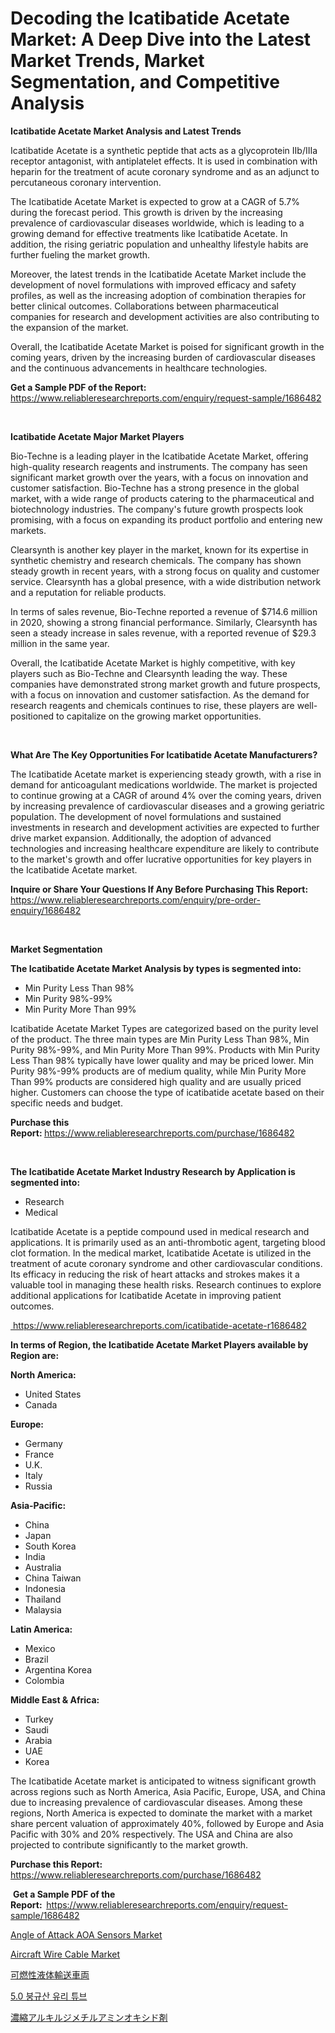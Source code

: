 <p><h1>Decoding the Icatibatide Acetate Market: A Deep Dive into the Latest Market Trends, Market Segmentation, and Competitive Analysis</h1></p><p><strong>Icatibatide Acetate Market Analysis and Latest Trends</strong></p>
<p><p>Icatibatide Acetate is a synthetic peptide that acts as a glycoprotein IIb/IIIa receptor antagonist, with antiplatelet effects. It is used in combination with heparin for the treatment of acute coronary syndrome and as an adjunct to percutaneous coronary intervention. </p><p>The Icatibatide Acetate Market is expected to grow at a CAGR of 5.7% during the forecast period. This growth is driven by the increasing prevalence of cardiovascular diseases worldwide, which is leading to a growing demand for effective treatments like Icatibatide Acetate. In addition, the rising geriatric population and unhealthy lifestyle habits are further fueling the market growth.</p><p>Moreover, the latest trends in the Icatibatide Acetate Market include the development of novel formulations with improved efficacy and safety profiles, as well as the increasing adoption of combination therapies for better clinical outcomes. Collaborations between pharmaceutical companies for research and development activities are also contributing to the expansion of the market.</p><p>Overall, the Icatibatide Acetate Market is poised for significant growth in the coming years, driven by the increasing burden of cardiovascular diseases and the continuous advancements in healthcare technologies.</p></p>
<p><strong>Get a Sample PDF of the Report:&nbsp;</strong> <a href="https://www.reliableresearchreports.com/enquiry/request-sample/1686482">https://www.reliableresearchreports.com/enquiry/request-sample/1686482</a></p>
<p>&nbsp;</p>
<p><strong>Icatibatide Acetate Major Market Players</strong></p>
<p><p>Bio-Techne is a leading player in the Icatibatide Acetate Market, offering high-quality research reagents and instruments. The company has seen significant market growth over the years, with a focus on innovation and customer satisfaction. Bio-Techne has a strong presence in the global market, with a wide range of products catering to the pharmaceutical and biotechnology industries. The company's future growth prospects look promising, with a focus on expanding its product portfolio and entering new markets.</p><p>Clearsynth is another key player in the market, known for its expertise in synthetic chemistry and research chemicals. The company has shown steady growth in recent years, with a strong focus on quality and customer service. Clearsynth has a global presence, with a wide distribution network and a reputation for reliable products.</p><p>In terms of sales revenue, Bio-Techne reported a revenue of $714.6 million in 2020, showing a strong financial performance. Similarly, Clearsynth has seen a steady increase in sales revenue, with a reported revenue of $29.3 million in the same year.</p><p>Overall, the Icatibatide Acetate Market is highly competitive, with key players such as Bio-Techne and Clearsynth leading the way. These companies have demonstrated strong market growth and future prospects, with a focus on innovation and customer satisfaction. As the demand for research reagents and chemicals continues to rise, these players are well-positioned to capitalize on the growing market opportunities.</p></p>
<p>&nbsp;</p>
<p><strong>What Are The Key Opportunities For Icatibatide Acetate Manufacturers?</strong></p>
<p><p>The Icatibatide Acetate market is experiencing steady growth, with a rise in demand for anticoagulant medications worldwide. The market is projected to continue growing at a CAGR of around 4% over the coming years, driven by increasing prevalence of cardiovascular diseases and a growing geriatric population. The development of novel formulations and sustained investments in research and development activities are expected to further drive market expansion. Additionally, the adoption of advanced technologies and increasing healthcare expenditure are likely to contribute to the market's growth and offer lucrative opportunities for key players in the Icatibatide Acetate market.</p></p>
<p><strong>Inquire or Share Your Questions If Any Before Purchasing This Report:</strong> <a href="https://www.reliableresearchreports.com/enquiry/pre-order-enquiry/1686482">https://www.reliableresearchreports.com/enquiry/pre-order-enquiry/1686482</a></p>
<p>&nbsp;</p>
<p><strong>Market Segmentation</strong></p>
<p><strong>The Icatibatide Acetate Market Analysis by types is segmented into:</strong></p>
<p><ul><li>Min Purity Less Than 98%</li><li>Min Purity 98%-99%</li><li>Min Purity More Than 99%</li></ul></p>
<p><p>Icatibatide Acetate Market Types are categorized based on the purity level of the product. The three main types are Min Purity Less Than 98%, Min Purity 98%-99%, and Min Purity More Than 99%. Products with Min Purity Less Than 98% typically have lower quality and may be priced lower. Min Purity 98%-99% products are of medium quality, while Min Purity More Than 99% products are considered high quality and are usually priced higher. Customers can choose the type of icatibatide acetate based on their specific needs and budget.</p></p>
<p><strong>Purchase this Report:&nbsp;</strong><a href="https://www.reliableresearchreports.com/purchase/1686482">https://www.reliableresearchreports.com/purchase/1686482</a></p>
<p>&nbsp;</p>
<p><strong>The Icatibatide Acetate Market Industry Research by Application is segmented into:</strong></p>
<p><ul><li>Research</li><li>Medical</li></ul></p>
<p><p>Icatibatide Acetate is a peptide compound used in medical research and applications. It is primarily used as an anti-thrombotic agent, targeting blood clot formation. In the medical market, Icatibatide Acetate is utilized in the treatment of acute coronary syndrome and other cardiovascular conditions. Its efficacy in reducing the risk of heart attacks and strokes makes it a valuable tool in managing these health risks. Research continues to explore additional applications for Icatibatide Acetate in improving patient outcomes.</p></p>
<p><a href="https://www.reliableresearchreports.com/icatibatide-acetate-r1686482">&nbsp;https://www.reliableresearchreports.com/icatibatide-acetate-r1686482</a></p>
<p><strong>In terms of Region, the Icatibatide Acetate Market Players available by Region are:</strong></p>
<p>
    <p> <strong> North America: </strong>
        <ul>
            <li>United States</li>
            <li>Canada</li>
        </ul>
        </p> 
    <p> <strong> Europe: </strong>
        <ul>
            <li>Germany</li>
            <li>France</li>
            <li>U.K.</li>
            <li>Italy</li>
            <li>Russia</li>
        </ul>
        </p> 
    <p> <strong> Asia-Pacific: </strong>
        <ul>
            <li>China</li>
            <li>Japan</li>
            <li>South Korea</li>
            <li>India</li>
            <li>Australia</li>
            <li>China Taiwan</li>
            <li>Indonesia</li>
            <li>Thailand</li>
            <li>Malaysia</li>
        </ul>
        </p> 
    <p> <strong> Latin America: </strong>
        <ul>
            <li>Mexico</li>
            <li>Brazil</li>
            <li>Argentina Korea</li>
            <li>Colombia</li>
        </ul>
        </p> 
    <p> <strong> Middle East & Africa: </strong>
        <ul>
            <li>Turkey</li>
            <li>Saudi</li>
            <li>Arabia</li>
            <li>UAE</li>
            <li>Korea</li>
        </ul>
    </p>
    </p>
<p><p>The Icatibatide Acetate market is anticipated to witness significant growth across regions such as North America, Asia Pacific, Europe, USA, and China due to increasing prevalence of cardiovascular diseases. Among these regions, North America is expected to dominate the market with a market share percent valuation of approximately 40%, followed by Europe and Asia Pacific with 30% and 20% respectively. The USA and China are also projected to contribute significantly to the market growth.</p></p>
<p><strong>Purchase this Report: </strong><a href="https://www.reliableresearchreports.com/purchase/1686482">https://www.reliableresearchreports.com/purchase/1686482</a></p>
<p>&nbsp;<strong>Get a Sample PDF of the Report:&nbsp;&nbsp;</strong><a href="https://www.reliableresearchreports.com/enquiry/request-sample/1686482">https://www.reliableresearchreports.com/enquiry/request-sample/1686482</a></p>
<p><strong></strong></p>
<p><p><a href="https://issuu.com/reportprime-2/docs/angle-of-attack-aoa-sensors-market-size-2030.pptx">Angle of Attack AOA Sensors Market</a></p><p><a href="https://issuu.com/reportprime-2/docs/aircraft-wire-cable-market-size-203_f15f1b9acfbe7a">Aircraft Wire Cable Market</a></p><p><a href="https://github.com/dadanedu33/Market-Research-Report-List-2/blob/main/4254093111131.md">可燃性液体輸送車両</a></p><p><a href="https://github.com/Tristiarton768456/Market-Research-Report-List-2/blob/main/3640676106014.md">5.0 붕규산 유리 튜브</a></p><p><a href="https://github.com/zoetazuur/Market-Research-Report-List-2/blob/main/5610783111132.md">濃縮アルキルジメチルアミンオキシド剤</a></p></p>